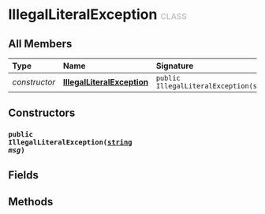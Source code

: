 # IllegalLiteralException <font color="#C8C8C8" size="3">CLASS</font>



## All Members
|**Type**|**Name**|**Signature**
|:-------|:-------|:------------
|*constructor*|<a href="#c-IllegalLiteralException-string"><b>IllegalLiteralException</b></a>|`public IllegalLiteralException(string)`

## Constructors
<a name="c-IllegalLiteralException-string"></a>
### <code>public IllegalLiteralException([string](../../String) *msg*)</code>

## Fields

## Methods

